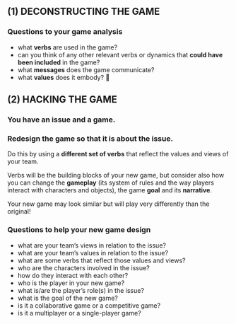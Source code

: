 ## (1) DECONSTRUCTING THE GAME

### Questions to your game analysis

* what **verbs** are used in the game?
* can you think of any other relevant verbs or dynamics that **could have been included** in the game?
* what **messages** does the game communicate?
* what **values** does it embody?    
 
## (2) HACKING THE GAME

### You have an issue and a game.
### Redesign the game so that it is about the issue.

Do this by using a **different set of verbs** that reflect the values and views of your team.

Verbs will be the building blocks of your new game, but consider also how you can change the **gameplay** (its system of rules and the way players interact with characters and objects), the game **goal** and its **narrative**.

Your new game may look similar but will play very differently than the original!

### Questions to help your new game design

* what are your team’s views in relation to the issue?
* what are your team’s values in relation to the issue?
* what are some verbs that reflect those values and views?
* who are the characters involved in the issue?
* how do they interact with each other?
* who is the player in your new game?
* what is/are the player’s role(s) in the issue?   
* what is the goal of the new game?   
* is it a collaborative game or a competitive game?
* is it a multiplayer or a single-player game?                